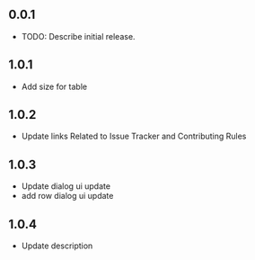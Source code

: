 ## 0.0.1

* TODO: Describe initial release.
## 1.0.1
* Add size for table
## 1.0.2
* Update links Related to Issue Tracker and Contributing Rules
## 1.0.3
* Update dialog ui update
* add row dialog ui update
## 1.0.4
* Update description

